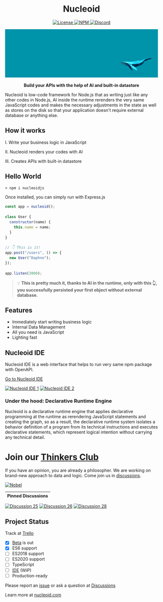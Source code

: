 <h1 align="center">Nucleoid</h1>

<p align="center">
  <a href="https://www.apache.org/licenses/LICENSE-2.0">
    <img src="https://img.shields.io/badge/Apache-2.0-yellow?style=for-the-badge&logo=apache" alt="License" />
  </a>
  <a href="https://www.npmjs.com/package/nucleoidjs">
    <img src="https://img.shields.io/badge/NPM-red?style=for-the-badge&logo=npm" alt="NPM" />
  </a>
  <a href="https://discord.com/invite/eWXFCCuU5y">
    <img src="https://img.shields.io/badge/Discord-lightgrey?style=for-the-badge&logo=discord" alt="Discord" />
  </a>
</p>

[![Banner](.github/media/banner.png)](http://nucleoid.com/)

<p align="center">
  <strong>Build your APIs with the help of AI and built-in datastore</strong>
</p>

Nucleoid is low-code framework for Node.js that as writing just like any other codes in Node.js, AI inside the runtime rerenders the very same JavaScript codes and makes the necessary adjustments in the state as well as stores on the disk so that your application doesn't require external database or anything else.

## How it works

I. Write your business logic in JavaScript

II. Nucleoid renders your codes with AI

III. Creates APIs with built-in datastore

## Hello World

```shell
> npm i nucleoidjs
```

Once installed, you can simply run with Express.js

```javascript
const app = nucleoid();

class User {
  constructor(name) {
    this.name = name;
  }
}

// 👇 This is it!
app.post("/users", () => {
  new User("Daphne");
});

app.listen(3000);
```

> :bulb: **This is pretty much it, thanks to AI in the runtime, only with this :point_up_2:, you successfully persisted your first object without external database.**

## Features

- Immediately start writing business logic
- Internal Data Management
- All you need is JavaScript
- Lighting fast

## Nucleoid IDE

Nucleoid IDE is a web interface that helps to run very same npm package with OpenAPI.

[Go to Nucleoid IDE](https://nucleoid.com/ide/)

[![Nucleoid IDE 1](https://cdn.nucleoid.com/media/ide-1.png)](https://nucleoid.com/ide/)
[![Nucleoid IDE 2](https://cdn.nucleoid.com/media/ide-2.png)](https://nucleoid.com/ide/)

### Under the hood: Declarative Runtime Engine

Nucleoid is a declarative runtime engine that applies declarative programming at the runtime as rerendering JavaScript statements and creating the graph, so as a result, the declarative runtime system isolates a behavior definition of a program from its technical instructions and executes declarative statements, which represent logical intention without carrying any technical detail.

# Join our [Thinkers Club](https://github.com/NucleoidJS/Nucleoid/discussions/categories/thinkers-club)

If you have an opinion, you are already a philosopher. We are working on brand-new approach to data and logic. Come join us in [discussions](https://github.com/NucleoidJS/Nucleoid/discussions/categories/thinkers-club).

[![Nobel](https://cdn.nucleoid.com/media/nobel.png)](https://github.com/NucleoidJS/Nucleoid/discussions/categories/thinkers-club)

| Pinned Discussions |
| ------------------ |

[![Discussion 25](https://cdn.nucleoid.com/media/discussion-25x500.png)](https://github.com/NucleoidJS/Nucleoid/discussions/25)
[![Discussion 26](https://cdn.nucleoid.com/media/discussion-26x500.png)](https://github.com/NucleoidJS/Nucleoid/discussions/26)
[![Discussion 28](https://cdn.nucleoid.com/media/discussion-28x500.png)](https://github.com/NucleoidJS/Nucleoid/discussions/28)

## Project Status

Track at [Trello](https://trello.com/b/TZ73H1Fk/nucleoid)

- [x] [Beta](https://www.npmjs.com/package/nucleoidjs) is out
- [x] ES6 support
- [ ] ES2018 support
- [ ] ES2020 support
- [ ] TypeScript
- [ ] [IDE](https://github.com/NucleoidJS/IDE) (WiP)
- [ ] Production-ready

Please report an [issue](https://github.com/NucleoidJS/Nucleoid/issues) or ask a question at [Discussions](https://github.com/NucleoidJS/Nucleoid/discussions)

Learn more at [nucleoid.com](https://nucleoid.com)
